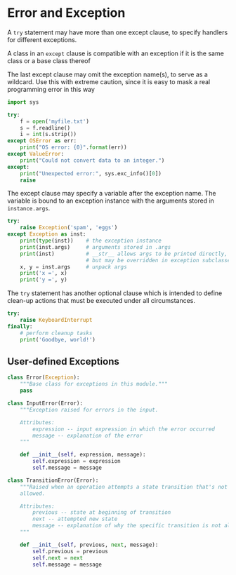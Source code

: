 # Error and Exception

A `try` statement may have more than one except clause, to specify handlers for different exceptions.

A class in an `except` clause is compatible with an exception if it is the same class or a base class thereof

The last except clause may omit the exception name(s), to serve as a wildcard. Use this with extreme caution, since it is easy to mask a real programming error in this way

```py
import sys

try:
    f = open('myfile.txt')
    s = f.readline()
    i = int(s.strip())
except OSError as err:
    print("OS error: {0}".format(err))
except ValueError:
    print("Could not convert data to an integer.")
except:
    print("Unexpected error:", sys.exc_info()[0])
    raise
```

The except clause may specify a variable after the exception name. The variable is bound to an exception instance with the arguments stored in `instance.args`.

```py
try:
    raise Exception('spam', 'eggs')
except Exception as inst:
    print(type(inst))    # the exception instance
    print(inst.args)     # arguments stored in .args
    print(inst)          # __str__ allows args to be printed directly,
                         # but may be overridden in exception subclasses
    x, y = inst.args     # unpack args
    print('x =', x)
    print('y =', y)
```

The `try` statement has another optional clause which is intended to define clean-up actions that must be executed under all circumstances.

```py
try:
    raise KeyboardInterrupt
finally:
    # perform cleanup tasks
    print('Goodbye, world!')
```

## User-defined Exceptions

```py
class Error(Exception):
    """Base class for exceptions in this module."""
    pass

class InputError(Error):
    """Exception raised for errors in the input.

    Attributes:
        expression -- input expression in which the error occurred
        message -- explanation of the error
    """

    def __init__(self, expression, message):
        self.expression = expression
        self.message = message

class TransitionError(Error):
    """Raised when an operation attempts a state transition that's not
    allowed.

    Attributes:
        previous -- state at beginning of transition
        next -- attempted new state
        message -- explanation of why the specific transition is not allowed
    """

    def __init__(self, previous, next, message):
        self.previous = previous
        self.next = next
        self.message = message
```
